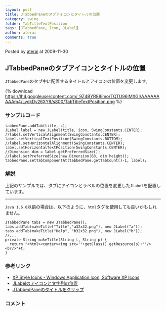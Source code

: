 ```yaml
---
layout: post
title: JTabbedPaneのタブアイコンとタイトルの位置
category: swing
folder: TabTitleTextPosition
tags: [JTabbedPane, Icon, JLabel]
author: aterai
comments: true
---
```


Posted by [aterai](http://terai.xrea.jp/aterai.html) at 2009-11-30

## JTabbedPaneのタブアイコンとタイトルの位置
`JTabbedPane`のタブ中に配置するタイトルとアイコンの位置を変更します。


{% download https://lh4.googleusercontent.com/_9Z4BYR88imo/TQTU96IMXGI/AAAAAAAAAm4/LydkDv26XY8/s800/TabTitleTextPosition.png %}

### サンプルコード
<pre class="prettyprint"><code>tabbedPane.addTab(title, c);
JLabel label = new JLabel(title, icon, SwingConstants.CENTER);
//label.setVerticalAlignment(SwingConstants.CENTER);
label.setVerticalTextPosition(SwingConstants.BOTTOM);
//label.setHorizontalAlignment(SwingConstants.CENTER);
label.setHorizontalTextPosition(SwingConstants.CENTER);
//Dimension dim = label.getPreferredSize();
//label.setPreferredSize(new Dimension(60, dim.height));
tabbedPane.setTabComponentAt(tabbedPane.getTabCount()-1, label);
</code></pre>

### 解説
上記のサンプルでは、タブにアイコンとラベルの位置を変更した`JLabel`を配置しています。

- - - -
`Java 1.6.0`以前の場合は、以下のように、`html`タグを使用しても良いかもしれません。

<pre class="prettyprint"><code>JTabbedPane tabs = new JTabbedPane();
tabs.addTab(makeTitle("Title","a32x32.png"), new JLabel("a"));
tabs.addTab(makeTitle("Help", "b32x32.png"), new JLabel("b"));
//...
private String makeTitle(String t, String p) {
  return "&lt;html&gt;&lt;center&gt;&lt;img src='"+getClass().getResource(p)+"'/&gt;&lt;br/&gt;"+t;
}
</code></pre>

### 参考リンク
- [XP Style Icons - Windows Application Icon, Software XP Icons](http://www.icongalore.com/)
- [JLabelのアイコンと文字列の位置](http://terai.xrea.jp/Swing/TextPositionAndAlignment.html)
- [JTabbedPaneのタイトルをクリップ](http://terai.xrea.jp/Swing/ClippedTabLabel.html)

<!-- dummy comment line for breaking list -->

### コメント
